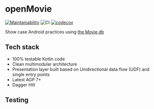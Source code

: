 # openMovie
[![Maintainability](https://api.codeclimate.com/v1/badges/6db12a24d3fa5839ffda/maintainability)](https://codeclimate.com/github/horowitz/openMovie/maintainability)
![CI](https://github.com/horowitz/openMovie/actions/workflows/codecov.yml/badge.svg)
[![codecov](https://codecov.io/gh/horowitz/openMovie/branch/main/graph/badge.svg?token=AXMKDL22OR)](https://codecov.io/gh/horowitz/openMovie)


Show case Android practices using [the Movie db](https://www.themoviedb.org/)

## Tech stack
- 100% testable Kotlin code
- Clean multimodular architecture
- Presentation layer built based on Unidirectional data flow (UDF) and single entry points
- Latest AGP 7+
- Dagger Hilt


## Testing


